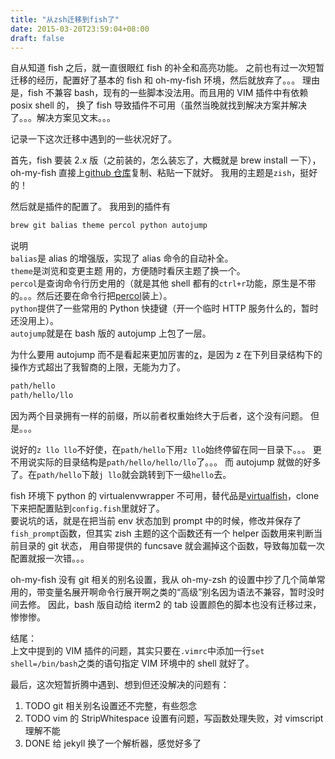 ```yaml
---
title: "从zsh迁移到fish了"
date: 2015-03-20T23:59:04+08:00
draft: false
---
```


自从知道 fish 之后，就一直很眼红 fish 的补全和高亮功能。
之前也有过一次短暂迁移的经历，配置好了基本的 fish 和 oh-my-fish 环境，然后就放弃了。。。
理由是，fish 不兼容 bash，现有的一些脚本没法用。而且用的 VIM 插件中有依赖 posix shell 的，
换了 fish 导致插件不可用（虽然当晚就找到解决方案并解决了。。。解决方案见文末。。。

记录一下这次迁移中遇到的一些状况好了。

首先，fish 要装 2.x 版（之前装的，怎么装忘了，大概就是 brew install 一下），oh-my-fish
直接上[github 仓库](https://github.com/bpinto/oh-my-fish)复制、粘贴一下就好。
我用的主题是`zish`，挺好的！

然后就是插件的配置了。
我用到的插件有

```bash
brew git balias theme percol python autojump
```

说明  
`balias`是 alias 的增强版，实现了 alias 命令的自动补全。  
`theme`是浏览和变更主题
用的，方便随时看厌主题了换一个。  
`percol`是查询命令行历史用的（就是其他 shell 都有的`ctrl+r`功能，原生是不带的。。。然后还要在命令行把[percol](https://github.com/mooz/percol)装上）。  
`python`提供了一些常用的 Python 快捷键（开一个临时 HTTP 服务什么的，暂时还没用上）。  
`autojump`就是在 bash 版的 autojump 上包了一层。

为什么要用 autojump 而不是看起来更加厉害的[z](https://github.com/rupa/z)，是因为 z 在下列目录结构下的操作方式超出了我智商的上限，无能为力了。

```bash
path/hello
path/hello/llo
```

因为两个目录拥有一样的前缀，所以前者权重始终大于后者，这个没有问题。
但是。。。

说好的`z llo llo`不好使，在`path/hello`下用`z llo`始终停留在同一目录下。。。
更不用说实际的目录结构是`path/hello/hello/llo`了。。。
而 autojump 就做的好多了。在`path/hello`下敲`j llo`就会跳转到下一级`hello`去。

fish 环境下 python 的 virtualenvwrapper 不可用，替代品是[virtualfish](https://github.com/adambrenecki/virtualfish/)，clone 下来把配置贴到`config.fish`里就好了。  
要说坑的话，就是在把当前 env 状态加到 prompt 中的时候，修改并保存了`fish_prompt`函数，但其实 zish 主题的这个函数还有一个 helper 函数用来判断当前目录的 git 状态，
用自带提供的 funcsave 就会漏掉这个函数，导致每加载一次配置就报一次错。。。

oh-my-fish 没有 git 相关的别名设置，我从 oh-my-zsh 的设置中抄了几个简单常用的，带变量名展开啊命令行展开啊之类的“高级”别名因为语法不兼容，暂时没时间去修。
因此，bash 版自动给 iterm2 的 tab 设置颜色的脚本也没有迁移过来，惨惨惨。

结尾：  
上文中提到的 VIM 插件的问题，其实只要在`.vimrc`中添加一行`set shell=/bin/bash`之类的语句指定 VIM 环境中的 shell 就好了。

最后，这次短暂折腾中遇到、想到但还没解决的问题有：

1. TODO git 相关别名设置还不完整，有些怨念
2. TODO vim 的 StripWhitespace 设置有问题，写函数处理失败，对 vimscript 理解不能
3. DONE 给 jekyll 换了一个解析器，感觉好多了
